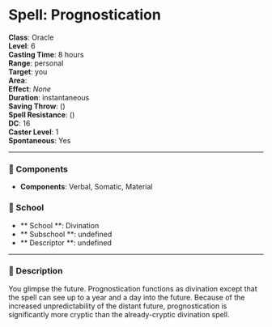 
# Spell: Prognostication
**Class**: Oracle  
**Level**: 6  
**Casting Time**: 8 hours  
**Range**: personal  
**Target**: you  
**Area**:   
**Effect**: _None_  
**Duration**: instantaneous  
**Saving Throw**:  ()  
**Spell Resistance**:  ()  
**DC**: 16  
**Caster Level**: 1  
**Spontaneous**: Yes

---

### 🔮 Components
- **Components**: Verbal, Somatic, Material

### 🏫 School
- ** School **: Divination
- ** Subschool **: undefined
- ** Descriptor **: undefined
---

### 📜 Description
You glimpse the future. Prognostication functions as divination except that the spell can see up to a year and a day into the future. Because of the increased unpredictability of the distant future, prognostication is significantly more cryptic than the already-cryptic divination spell.
